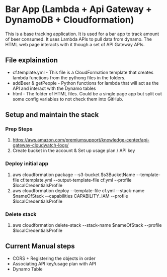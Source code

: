 # Bar App (Lambda + Api Gateway + DynamoDB + Cloudformation)

This is a base tracking application. It is used for a bar app to track amount of beer consumed. It uses Lambda APIs to pull data from dynamo. The HTML web page interacts with it though a set of API Gateway APIs.

## File explaination
- cf.template.yml - This file is a CloudFormation template that creates lambda functions from the pythong files in the folders.
- addBeer & getPeople - Python functions for lambda that will act as the API and interact with the Dynamo tables
- html - The folder of HTML files. Could be a single page app but split out some config variables to not check them into GitHub.

## Setup and maintain the stack

### Prep Steps
1. https://aws.amazon.com/premiumsupport/knowledge-center/api-gateway-cloudwatch-logs/
2. Create bucket in the account & Set up usage plan / API key

### Deploy initial app
1. aws cloudformation package --s3-bucket $s3BucketName --template-file cf.template.yml --output-template-file cf.yml --profile $localCredentialsProfile
2. aws cloudformation deploy --template-file cf.yml --stack-name $nameOfStack --capabilities CAPABILITY_IAM --profile $localCredentialsProfile

### Delete stack
1. aws cloudformation delete-stack --stack-name $nameOfStack  --profile $localCredentialsProfile


## Current Manual steps
- CORS + Registering the objects in order
- Associating API key/usage plan with API
- Dynamo Table



